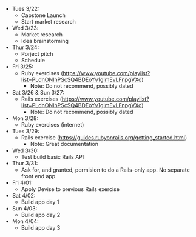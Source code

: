 - Tues 3/22:
  - Capstone Launch
  - Start market research
- Wed 3/23:
  - Market research
  - Idea brainstorming
- Thur 3/24:
  - Porject pitch
  - Schedule
- Fri 3/25:
  - Ruby exercises (https://www.youtube.com/playlist?list=PLdnONIhPScSQ4BDEoYv1gImEvLFnpgVXo)
    - Note: Do not recommend, possibly dated
- Sat 3/26 & Sun 3/27:
  - Rails exercises (https://www.youtube.com/playlist?list=PLdnONIhPScSQ4BDEoYv1gImEvLFnpgVXo)
    - Note: Do not recommend, possibly dated
- Mon 3/28:
  - Ruby exercises (internet)
- Tues 3/29:
  - Rails exercise (https://guides.rubyonrails.org/getting_started.html)
    - Note: Great documentation
- Wed 3/30:
  - Test build basic Rails API
- Thur 3/31:
  - Ask for, and granted, permision to do a Rails-only app. No separate front end app.
- Fri 4/01:
  - Apply Devise to previous Rails exercise
- Sat 4/02:
  - Build app day 1
- Sun 4/03:
  - Build app day 2
- Mon 4/04:
  - Build app day 3
